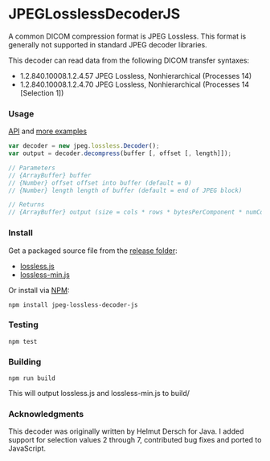 JPEGLosslessDecoderJS
=====
A common DICOM compression format is JPEG Lossless.  This format is generally not supported in standard JPEG decoder libraries. 

This decoder can read data from the following DICOM transfer syntaxes:

- 1.2.840.10008.1.2.4.57    JPEG Lossless, Nonhierarchical (Processes 14)
- 1.2.840.10008.1.2.4.70    JPEG Lossless, Nonhierarchical (Processes 14 [Selection 1])

### Usage
[API](https://github.com/rii-mango/JPEGLosslessDecoderJS/wiki/API) and [more examples](https://github.com/rii-mango/JPEGLosslessDecoderJS/tree/master/tests)

```javascript
var decoder = new jpeg.lossless.Decoder();
var output = decoder.decompress(buffer [, offset [, length]]);

// Parameters
// {ArrayBuffer} buffer
// {Number} offset offset into buffer (default = 0)
// {Number} length length of buffer (default = end of JPEG block)

// Returns
// {ArrayBuffer} output (size = cols * rows * bytesPerComponent * numComponents)
```

### Install
Get a packaged source file from the [release folder](https://github.com/rii-mango/JPEGLosslessDecoderJS/tree/master/release):

* [lossless.js](https://raw.githubusercontent.com/rii-mango/JPEGLosslessDecoderJS/master/release/current/lossless.js)
* [lossless-min.js](https://raw.githubusercontent.com/rii-mango/JPEGLosslessDecoderJS/master/release/current/lossless-min.js)

Or install via [NPM](https://www.npmjs.com/):

```
npm install jpeg-lossless-decoder-js
```

### Testing
```
npm test
```

### Building
```
npm run build
```
This will output lossless.js and lossless-min.js to build/

### Acknowledgments
This decoder was originally written by Helmut Dersch for Java.  I added support for selection values 2 through 7, contributed bug fixes and ported to JavaScript.
